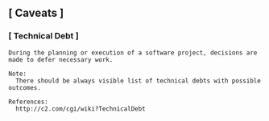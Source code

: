 ## [ Caveats ]

### [ Technical Debt ]

    During the planning or execution of a software project, decisions are made to defer necessary work.

    Note:
      There should be always visible list of technical debts with possible outcomes.

    References:
      http://c2.com/cgi/wiki?TechnicalDebt
